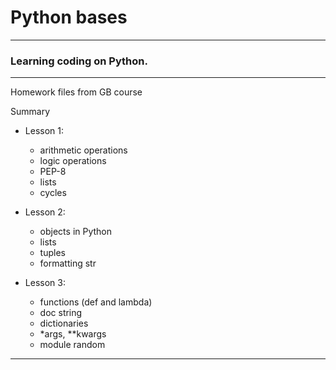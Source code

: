 # Python bases

---
### Learning coding on Python.

---
Homework files from GB course

Summary
- Lesson 1:
    - arithmetic operations
    - logic operations
    - PEP-8
    - lists
    - cycles


- Lesson 2:
    - objects in Python
    - lists
    - tuples
    - formatting str


- Lesson 3:
    - functions (def and lambda)
    - doc string
    - dictionaries
    - *args, **kwargs
    - module random
------------------
